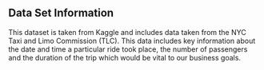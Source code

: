 ## Data Set Information

This dataset is taken from Kaggle and includes data taken from the NYC Taxi and Limo Commission (TLC). This data includes key information about the date and time a particular ride took place, the number of passengers and the duration of the trip which would be vital to our business goals.

